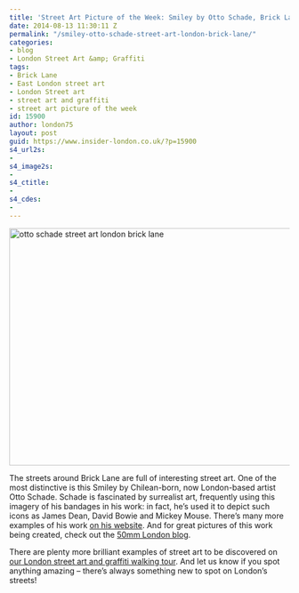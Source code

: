 ```yaml
---
title: 'Street Art Picture of the Week: Smiley by Otto Schade, Brick Lane'
date: 2014-08-13 11:30:11 Z
permalink: "/smiley-otto-schade-street-art-london-brick-lane/"
categories:
- blog
- London Street Art &amp; Graffiti
tags:
- Brick Lane
- East London street art
- London Street art
- street art and graffiti
- street art picture of the week
id: 15900
author: london75
layout: post
guid: https://www.insider-london.co.uk/?p=15900
s4_url2s:
- 
s4_image2s:
- 
s4_ctitle:
- 
s4_cdes:
- 
---
```


[<img class="size-full wp-image-15902 aligncenter" src="/wp-content/uploads/2014/08/ottoschade.jpg" alt="otto schade street art london brick lane" width="569" height="427" />](/wp-content/uploads/2014/08/ottoschade.jpg)
  
The streets around Brick Lane are full of interesting street art. One of the most distinctive is this Smiley by Chilean-born, now London-based artist Otto Schade. Schade is fascinated by surrealist art, frequently using this imagery of his bandages in his work: in fact, he&#8217;s used it to depict such icons as James Dean, David Bowie and Mickey Mouse. There&#8217;s many more examples of his work <a href="http://www.ottoschade.com/gallery/" target="_blank">on his website</a>. And for great pictures of this work being created, check out the <a href="http://50mmlondon.com/hoxton-based-artist-otto-schade-interview-featurette/" target="_blank">50mm London blog</a>.

There are plenty more brilliant examples of street art to be discovered on <a href="https://www.insider-london.co.uk/london-graffiti-artists-walking-tours/" target="_blank">our London street art and graffiti walking tour</a>. And let us know if you spot anything amazing &#8211; there&#8217;s always something new to spot on London&#8217;s streets!